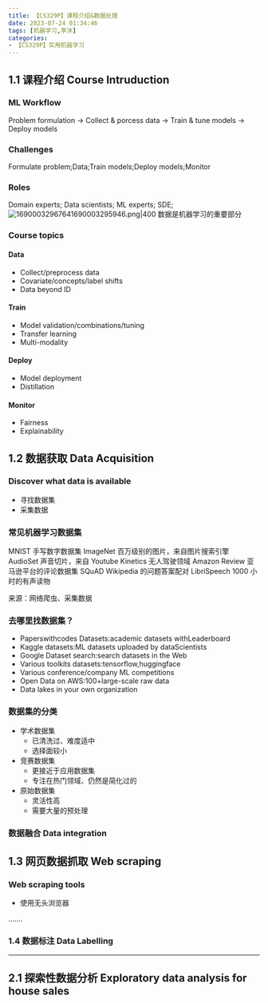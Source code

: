 ```yaml
---
title: 【CS329P】课程介绍&数据处理
date: 2023-07-24 01:34:46
tags: [机器学习,李沐]
categories: 
- 【CS329P】实用机器学习
---
```

## 1.1 课程介绍 Course Intruduction

### ML Workflow
Problem formulation -> Collect & porcess data -> Train & tune models  -> Deploy models

### Challenges
Formulate problem;Data;Train models;Deploy models;Monitor

### Roles
Domain experts; Data scientists; ML experts; SDE;
![16900032967641690003295946.png|400](https://fastly.jsdelivr.net/gh/2incccc/MyTuTu@main/image/16900032967641690003295946.png)
数据是机器学习的重要部分

### Course topics
#### Data
- Collect/preprocess data
- Covariate/concepts/label shifts
- Data beyond ID

#### Train
- Model validation/combinations/tuning
- Transfer learning
- Multi-modality

#### Deploy
- Model deployment
- Distillation

#### Monitor
- Fairness
- Explainability


## 1.2 数据获取 Data Acquisition

### Discover what data is available
- 寻找数据集
- 采集数据

### 常见机器学习数据集
MNIST 手写数字数据集
ImageNet 百万级别的图片，来自图片搜索引擎
AudioSet 声音切片，来自 Youtube
Kinetics 无人驾驶领域
Amazon Review 亚马逊平台的评论数据集
SQuAD Wikipedia 的问题答案配对
LibriSpeech 1000 小时的有声读物

来源：网络爬虫、采集数据

### 去哪里找数据集？
- Paperswithcodes Datasets:academic datasets withLeaderboard
- Kaggle datasets:ML datasets uploaded by dataScientists
- Google Dataset search:search datasets in the Web
- Various toolkits datasets:tensorflow,huggingface
- Various conference/company ML competitions
- Open Data on AWS:100+large-scale raw data
- Data lakes in your own organization

###  数据集的分类
- 学术数据集
	- 已清洗过、难度适中
	- 选择面较小
- 竞赛数据集
	- 更接近于应用数据集
	- 专注在热门领域、仍然是简化过的
- 原始数据集
	- 灵活性高
	- 需要大量的预处理

### 数据融合 Data integration

## 1.3 网页数据抓取 Web scraping
### Web scraping tools
- 使用无头浏览器

.......

### 1.4 数据标注 Data Labelling

---

## 2.1 探索性数据分析 Exploratory data analysis for house sales

